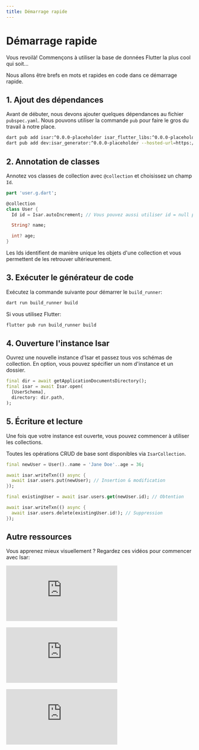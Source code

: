 ```yaml
---
title: Démarrage rapide
---
```


# Démarrage rapide

Vous revoilà! Commençons à utiliser la base de données Flutter la plus cool qui soit...

Nous allons être brefs en mots et rapides en code dans ce démarrage rapide.

## 1. Ajout des dépendances

Avant de débuter, nous devons ajouter quelques dépendances au fichier `pubspec.yaml`. Nous pouvons utiliser la commande `pub` pour faire le gros du travail à notre place.

```bash
dart pub add isar:^0.0.0-placeholder isar_flutter_libs:^0.0.0-placeholder --hosted-url=https://pub.isar-community.dev
dart pub add dev:isar_generator:^0.0.0-placeholder --hosted-url=https://pub.isar-community.dev
```

## 2. Annotation de classes

Annotez vos classes de collection avec `@collection` et choisissez un champ `Id`.

```dart
part 'user.g.dart';

@collection
class User {
  Id id = Isar.autoIncrement; // Vous pouvez aussi utiliser id = null pour l'auto incrémentation

  String? name;

  int? age;
}
```

Les Ids identifient de manière unique les objets d'une collection et vous permettent de les retrouver ultérieurement.

## 3. Exécuter le générateur de code

Exécutez la commande suivante pour démarrer le `build_runner`:

```sh
dart run build_runner build
```

Si vous utilisez Flutter:

```sh
flutter pub run build_runner build
```

## 4. Ouverture l'instance Isar

Ouvrez une nouvelle instance d'Isar et passez tous vos schémas de collection. En option, vous pouvez spécifier un nom d'instance et un dossier.

```dart
final dir = await getApplicationDocumentsDirectory();
final isar = await Isar.open(
  [UserSchema],
  directory: dir.path,
);
```

## 5. Écriture et lecture

Une fois que votre instance est ouverte, vous pouvez commencer à utiliser les collections.

Toutes les opérations CRUD de base sont disponibles via `IsarCollection`.

```dart
final newUser = User()..name = 'Jane Doe'..age = 36;

await isar.writeTxn(() async {
  await isar.users.put(newUser); // Insertion & modification
});

final existingUser = await isar.users.get(newUser.id); // Obtention

await isar.writeTxn(() async {
  await isar.users.delete(existingUser.id!); // Suppression
});
```

## Autre ressources

Vous apprenez mieux visuellement ? Regardez ces vidéos pour commencer avec Isar:

<div class="video-block">
  <iframe max-width=100% height=auto src="https://www.youtube.com/embed/CwC9-a9hJv4" title="Isar Database" frameborder="0" allow="accelerometer; clipboard-write; encrypted-media; gyroscope; picture-in-picture" allowfullscreen></iframe>
</div>
<br>
<div class="video-block">
  <iframe max-width=100% height=auto src="https://www.youtube.com/embed/videoseries?list=PLKKf8l1ne4_hMBtRykh9GCC4MMyteUTyf" title="Isar Database" frameborder="0" allow="accelerometer; clipboard-write; encrypted-media; gyroscope; picture-in-picture" allowfullscreen></iframe>
</div>
<br>
<div class="video-block">
  <iframe max-width=100% height=auto src="https://www.youtube.com/embed/pdKb8HLCXOA " title="Isar Database" frameborder="0" allow="accelerometer; clipboard-write; encrypted-media; gyroscope; picture-in-picture" allowfullscreen></iframe>
</div>
